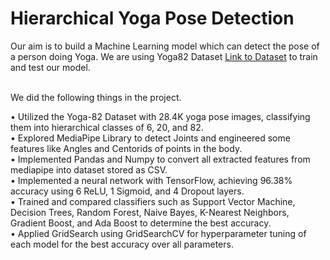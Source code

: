 # Hierarchical Yoga Pose Detection 
Our aim is to build a Machine Learning model which can detect the pose of a person doing Yoga.
We are using Yoga82 Dataset [Link to Dataset](https://sites.google.com/view/yoga-82/home) to train and test our model.

<br>
We did the following things in the project.

• Utilized the Yoga-82 Dataset with 28.4K yoga pose images, classifying them into hierarchical classes of 6, 20, and 82.
<br>
• Explored MediaPipe Library to detect Joints and engineered some features like Angles and Centorids of points in the body.
<br>
• Implemented Pandas and Numpy to convert all extracted features from mediapipe into dataset stored as CSV.
<br>
• Implemented a neural network with TensorFlow, achieving 96.38% accuracy using 6 ReLU, 1 Sigmoid, and 4 Dropout layers.
<br>
• Trained and compared classifiers such as Support Vector Machine, Decision Trees, Random Forest, Naive Bayes, K-Nearest Neighbors, Gradient Boost, and Ada Boost to determine the best accuracy.
<br>
• Applied GridSearch using GridSearchCV for hyperparameter tuning of each model for the best accuracy over all parameters.